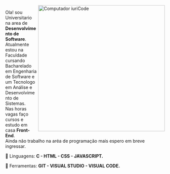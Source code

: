<img src="https://raw.githubusercontent.com/MicaelliMedeiros/micaellimedeiros/master/image/computer-illustration.png" min-width="400px" max-width="400px" width="400px" align="right" alt="Computador iuriCode">

<p align="left"> 
  Ola! sou Universitario na area de <strong>Desenvolvimento de Software</strong>.<br>
  Atualmente estou na Faculdade cursando Bacharelado em Engenharia de Software e um Tecnologo em Análise e Desenvolvimento de Sistemas.<br>
  Nas horas vagas faço cursos e estudo em casa <strong>Front-End</strong>.<br>
  Ainda não trabalho na aréa de programação mais espero em breve ingressar.
</p>

<p align="left">
  🦄 Linguagens: <strong>C - HTML - CSS - JAVASCRIPT.</strong>
</p>
<p align="left">
  💼 Ferramentas: <strong>GIT - VISUAL STUDIO - VISUAL CODE.</strong>
</p>
  

